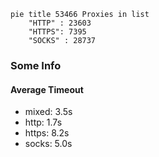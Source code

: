 
```mermaid
pie title 53466 Proxies in list
    "HTTP" : 23603
    "HTTPS": 7395
    "SOCKS" : 28737
```

### Some Info
#### Average Timeout

- mixed: 3.5s
- http: 1.7s
- https: 8.2s
- socks: 5.0s